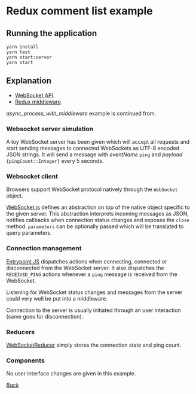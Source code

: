 # Redux comment list example

## Running the application

```
yarn install
yarn test
yarn start:server
yarn start
```

## Explanation

* [WebSocket API](https://developer.mozilla.org/en-US/docs/Web/API/WebSockets_API).
* [Redux middleware](https://redux.js.org/advanced/middleware)

_async_process_with_middleware_ example is continued from.

### Websocket server simulation

A toy WebSocket server has been given which will accept all requests and start
sending messages to connected WebSockets as UTF-8 encoded JSON strings. It will
send a message with _eventName_ `ping` and _payload_ `{pingCount::Integer}`
every 5 seconds. 

### Websocket client

Browsers support WebSocket protocol natively through the `WebSocket` object.

[WebSocket.js](./WebSocket.js) defines an abstraction on
top of the native object specific to the given server. This abstraction
interprets incoming messages as JSON, notifies callbacks when connection status
changes and exposes the `close` method. `parameters` can be optionally passed
which will be translated to query parameters.

### Connection management

[Entrypoint JS](./WebsocketBasicsExample.js) dispatches
actions when connecting, connected or disconnected from the WebSocket server.
It also dispatches the `RECEIVED_PING` actions whenever a `ping` message is
received from the WebSocket.

Listening for WebSocket status changes and messages from the server could very
well be put into a middleware.

Connection to the server is usually initiated through an user interaction (same
goes for disconnection).

### Reducers

[WebSocketReducer](./reducers/WebSocketReducer.js) simply
stores the connection state and ping count.

### Components

No user interface changes are given in this example.

[_Back_](../../README.md)
